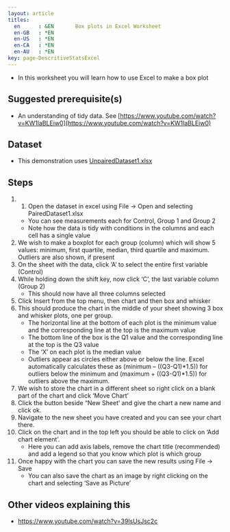 ```yaml
---
layout: article
titles:
  en      : &EN       Box plots in Excel Worksheet
  en-GB   : *EN
  en-US   : *EN
  en-CA   : *EN
  en-AU   : *EN
key: page-DescritiveStatsExcel
---
```


*	In this worksheet you will learn how to use Excel to make a box plot


## Suggested prerequisite(s)
*	An understanding of tidy data. See [https://www.youtube.com/watch?v=KW1laBLEiw0](https://www.youtube.com/watch?v=KW1laBLEiw0)

## Dataset
*	This demonstration uses [UnpairedDataset1.xlsx](https://conmeehan.github.io/PathogenDataCourse/Datasets/UnpairedDataset1.xslx)

## Steps
1.	1.	Open the dataset in excel using File -> Open and selecting PairedDataset1.xlsx
    * You can see measurements each for Control, Group 1 and Group 2
    * Note how the data is tidy with conditions in the columns and each cell has a single value
2.	We wish to make a boxplot for each group (column) which will show 5 values: minimum, first quartile, median, third quartile and maximum. Outliers are also shown, if present 
3.	On the sheet with the data, click ‘A’ to select the entire first variable (Control)
4.	While holding down the shift key, now click ‘C’, the last variable column (Group 2)
    * This should now have all three columns selected
5.	Click Insert from the top menu, then chart and then box and whisker
6.	This should produce the chart in the middle of your sheet showing 3 box and whisker plots, one per group.
    * The horizontal line at the bottom of each plot is the minimum value and the corresponding line at the top is the maximum value
    * The bottom line of the box is the Q1 value and the corresponding line at the top is the Q3 value
    * The ‘X’ on each plot is the median value
    * Outliers appear as circles either above or below the line. Excel automatically calculates these as (minimum – ((Q3-Q1)*1.5)) for outliers below the minimum and (maximum + ((Q3-Q1)*1.5)) for outliers above the maximum.
7.	We wish to store the chart in a different sheet so right click on a blank part of the chart and click ‘Move Chart’
8.	Click the button beside “New Sheet’ and give the chart a new name and click ok.
9.	Navigate to the new sheet you have created and you can see your chart there.
10.	Click on the chart and in the top left you should be able to click on ‘Add chart element’.
    * Here you can add axis labels, remove the chart title (recommended) and add a legend so that you know which plot is which group
11.	Once happy with the chart you can save the new results using File -> Save
    * You can also save the chart as an image by right clicking on the chart and selecting ‘Save as Picture’

## Other videos explaining this
*	 https://www.youtube.com/watch?v=39lsUsJsc2c 




